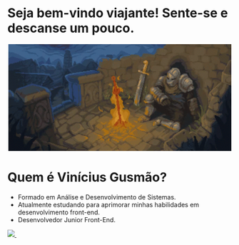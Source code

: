 
# Seja bem-vindo viajante! Sente-se e descanse um pouco.


<p align="center">
  <img src="https://github.com/ViniGusmao-png/ViniGusmao-png/blob/main/dark-souls-bonfire.gif?raw=true" alt="Bonfire" width="500" loop autoplay />
</p>

# Quem é Vinícius Gusmão?

- Formado em Análise e Desenvolvimento de Sistemas.
- Atualmente estudando para aprimorar minhas habilidades em desenvolvimento front-end.
- Desenvolvedor Junior Front-End.
<div >
  <a href="https://github.com/vinigusmao-png">
  <img height="180em" src="https://github-readme-stats.vercel.app/api?username=vinigusmao-png&show_icons=true&theme=gruvbox&include_all_commits=true&count_private=true"/>
  <img height="180em" src=""/>
</div>

